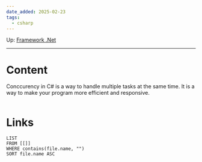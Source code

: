 ```yaml
---
date_added: 2025-02-23
tags:
  - csharp
---
```

Up: [Framework .Net](Framework%20.Net.md)
___
# Content
Conccurency in C# is a way to handle multiple tasks at the same time. It is a way to make your program more efficient and responsive. 

 ```csharp
 
 ```
# Links
```dataview
LIST
FROM [[]]
WHERE contains(file.name, "")
SORT file.name ASC
```
